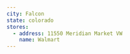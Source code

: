 ```yaml
---
city: Falcon
state: colorado
stores:
  - address: 11550 Meridian Market VW
    name: Walmart
---
```

